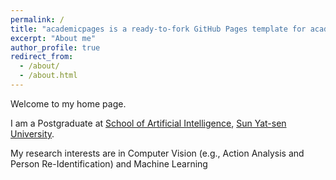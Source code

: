 ```yaml
---
permalink: /
title: "academicpages is a ready-to-fork GitHub Pages template for academic personal websites"
excerpt: "About me"
author_profile: true
redirect_from: 
  - /about/
  - /about.html
---
```


Welcome to my home page.

I am a Postgraduate at [School of Artificial Intelligence](http://sai.sysu.edu.cn/), [Sun Yat-sen University](http://www.sysu.edu.cn/2012/en/index.htm).

My research interests are in Computer Vision (e.g., Action Analysis and Person Re-Identification) and Machine Learning